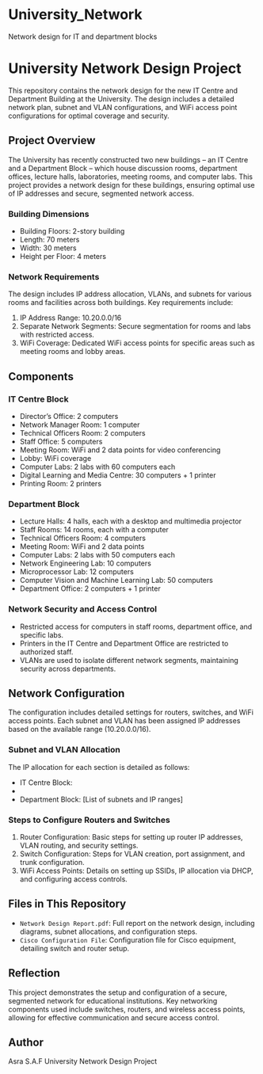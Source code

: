 # University_Network
Network design for IT and department blocks
# University Network Design Project

This repository contains the network design for the new IT Centre and Department Building at the University. The design includes a detailed network plan, subnet and VLAN configurations, and WiFi access point configurations for optimal coverage and security.

## Project Overview

The University has recently constructed two new buildings – an IT Centre and a Department Block – which house discussion rooms, department offices, lecture halls, laboratories, meeting rooms, and computer labs. This project provides a network design for these buildings, ensuring optimal use of IP addresses and secure, segmented network access.

### Building Dimensions
- Building Floors: 2-story building
- Length: 70 meters
- Width: 30 meters
- Height per Floor: 4 meters

### Network Requirements
The design includes IP address allocation, VLANs, and subnets for various rooms and facilities across both buildings. Key requirements include:

1. IP Address Range: 10.20.0.0/16
2. Separate Network Segments: Secure segmentation for rooms and labs with restricted access.
3. WiFi Coverage: Dedicated WiFi access points for specific areas such as meeting rooms and lobby areas.

## Components

### IT Centre Block
- Director’s Office: 2 computers
- Network Manager Room: 1 computer
- Technical Officers Room: 2 computers
- Staff Office: 5 computers
- Meeting Room: WiFi and 2 data points for video conferencing
- Lobby: WiFi coverage
- Computer Labs: 2 labs with 60 computers each
- Digital Learning and Media Centre: 30 computers + 1 printer
- Printing Room: 2 printers

### Department Block
- Lecture Halls: 4 halls, each with a desktop and multimedia projector
- Staff Rooms: 14 rooms, each with a computer
- Technical Officers Room: 4 computers
- Meeting Room: WiFi and 2 data points
- Computer Labs: 2 labs with 50 computers each
- Network Engineering Lab: 10 computers
- Microprocessor Lab: 12 computers
- Computer Vision and Machine Learning Lab: 50 computers
- Department Office: 2 computers + 1 printer

### Network Security and Access Control
- Restricted access for computers in staff rooms, department office, and specific labs.
- Printers in the IT Centre and Department Office are restricted to authorized staff.
- VLANs are used to isolate different network segments, maintaining security across departments.

## Network Configuration

The configuration includes detailed settings for routers, switches, and WiFi access points. Each subnet and VLAN has been assigned IP addresses based on the available range (10.20.0.0/16).

### Subnet and VLAN Allocation
The IP allocation for each section is detailed as follows:
- IT Centre Block:
- 
- Department Block: [List of subnets and IP ranges]

### Steps to Configure Routers and Switches
1. Router Configuration: Basic steps for setting up router IP addresses, VLAN routing, and security settings.
2. Switch Configuration: Steps for VLAN creation, port assignment, and trunk configuration.
3. WiFi Access Points: Details on setting up SSIDs, IP allocation via DHCP, and configuring access controls.

## Files in This Repository

- `Network Design Report.pdf`: Full report on the network design, including diagrams, subnet allocations, and configuration steps.
- `Cisco Configuration File`: Configuration file for Cisco equipment, detailing switch and router setup.

## Reflection

This project demonstrates the setup and configuration of a secure, segmented network for educational institutions. Key networking components used include switches, routers, and wireless access points, allowing for effective communication and secure access control.

## Author

Asra S.A.F
University Network Design Project  

